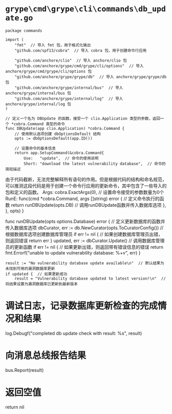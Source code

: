 # `grype\cmd\grype\cli\commands\db_update.go`

```
package commands

import (
	"fmt"  // 导入 fmt 包，用于格式化输出
	"github.com/spf13/cobra"  // 导入 cobra 包，用于创建命令行应用

	"github.com/anchore/clio"  // 导入 anchore/clio 包
	"github.com/anchore/grype/cmd/grype/cli/options"  // 导入 anchore/grype/cmd/grype/cli/options 包
	"github.com/anchore/grype/grype/db"  // 导入 anchore/grype/grype/db 包
	"github.com/anchore/grype/internal/bus"  // 导入 anchore/grype/internal/bus 包
	"github.com/anchore/grype/internal/log"  // 导入 anchore/grype/internal/log 包
)

// 定义一个名为 DBUpdate 的函数，接受一个 clio.Application 类型的参数，返回一个 *cobra.Command 类型的命令
func DBUpdate(app clio.Application) *cobra.Command {
	// 使用默认选项创建 dbOptionsDefault 结构
	opts := dbOptionsDefault(app.ID())

	// 设置命令的基本信息
	return app.SetupCommand(&cobra.Command{
		Use:   "update",  // 命令的使用说明
		Short: "download the latest vulnerability database",  // 命令的简短描述
```

由于代码截断，无法完整解释所有语句的作用。但是根据代码的结构和命名规范，可以推测这段代码是用于创建一个命令行应用的更新命令，其中包含了一些导入的包和定义的函数。
		Args:  cobra.ExactArgs(0),  // 设置命令接受的参数数量为0个
		RunE: func(cmd *cobra.Command, args []string) error {  // 定义命令执行的函数
			return runDBUpdate(opts.DB)  // 调用runDBUpdate函数并传入数据库选项
		},
	}, opts)
}

func runDBUpdate(opts options.Database) error {  // 定义更新数据库的函数并传入数据库选项
	dbCurator, err := db.NewCurator(opts.ToCuratorConfig())  // 根据数据库选项创建数据库管理员
	if err != nil {  // 如果创建数据库管理员出错，则返回错误
		return err
	}
	updated, err := dbCurator.Update()  // 调用数据库管理员的更新函数
	if err != nil {  // 如果更新出错，则返回带有错误信息的错误
		return fmt.Errorf("unable to update vulnerability database: %+v", err)
	}

	result := "No vulnerability database update available\n"  // 默认结果为未找到可用的漏洞数据库更新
	if updated {  // 如果更新成功
		result = "Vulnerability database updated to latest version!\n"  // 将结果设置为漏洞数据库已更新到最新版本
# 调试日志，记录数据库更新检查的完成情况和结果
log.Debugf("completed db update check with result: %s", result)
# 向消息总线报告结果
bus.Report(result)
# 返回空值
return nil
```